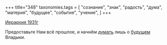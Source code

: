 +++
title="348"
taxonomies.tags = [
 "сознание",
 "знак",
 "радость",
 "дума",
 "материя",
 "будущее",
 "событие",
 "учение",
]
+++

[Иерархия 1931г](/agni/1931)

Предоставьте Нам всё прошлое, и начнём [думать](/tags/дума) лишь о [будущем](/tags/радость) Владыки.   

